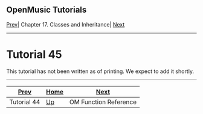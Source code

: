 OpenMusic Tutorials  
---  
[Prev](tut.gen.44)| Chapter 17. Classes and Inheritance|
[Next](funcref)  
  
* * *

# Tutorial 45

This tutorial has not been written as of printing. We expect to add it
shortly.

* * *

[Prev](tut.gen.44)| [Home](index)| [Next](funcref)  
---|---|---  
Tutorial 44| [Up](tut.gen.44-45)| OM Function Reference

